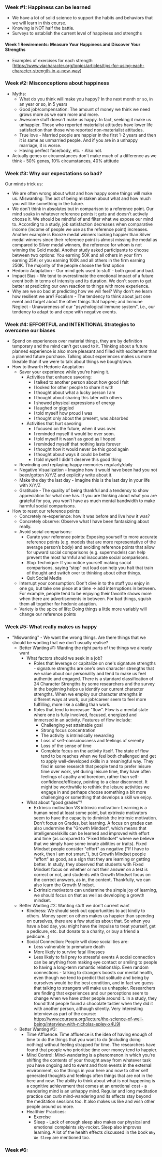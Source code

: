 ### Week #1: Happiness can be learned
- We have a lot of solid science to support the habits and behaviors that we will learn in this course.
- Knowing is NOT half the battle.
- Surveys to establish the current level of happiness and strengths

#### Week 1 Rewirements: Measure Your Happiness and Discover Your Strengths
- Examples of exercises for each strength [https://www.viacharacter.org/topics/articles/tips-for-using-each-character-strength-in-a-new-way]

### Week #2: Misconceptions about happiness
- Myths:
    * What do you think will make you happy? In the next month or so, in an year or so, in 5 years
    * Good job/compensation: The amount of money we think we need grows more as we earn more and more.
    * Awesome stuff doesn't make us happy. In fact, seeking it make us unhappier. Those who reported materialist attitudes have lower life satisfaction than those who reported non-materialist attitudes.
    * True love - Married people are happier in the first 1-2 years and then it is same as unmarried people. And if you are in a unhappy marriage, it is worse.
    * Having perfect face/body, etc. - Also not.
- Actually genes or circumstances don't make much of a difference as we think - 50% genes, 10% circumstances, 40% attitude


### Week #3: Why our expectations so bad?   
Our minds trick us:
- We are often wrong about what and how happy some things will make us.
Miswanting: The act of being mistaken about what and how much you will like something in the future.
- We don't think in absolutes but in comparison to a reference point. Our mind soaks in whatever reference points it gets and doesn't actively choose it. We should be mindful of and filter what we expose our mind to. According to a study, job satisfaction decreases when comparative income (income of people we use as the reference point) increases. Another example is Bronze medal winners looking happier than Silver medal winners since their reference point is almost missing the medal as compared to Silver medal winners, the reference for whom is not winning the Gold medal. Another study asked participants to choose between two options: You earning 50K and all others in your firm earning 25K; or you earning 100K and all others in the firm earning 250K. The majority of the people choose the first option
- Hedonic Adaptation - Our mind gets used to stuff - both good and bad.
- Impact Bias - We tend to overestimate the emotional impact of a future event both in terms of intensity and its duration. We don't seem to get better at predicting our own reaction to things with more experience.
- Why are we so bad at predicting how we will feel? Why don't we learn how resilient we are? Focalism - The tendency to think about just one event and forget about the other things that happen; and Immune Neglect - Unawareness of our "psychological immune system", i.e., our tendency to adapt to and cope with negative events.

### Week #4: EFFORTFUL and INTENTIONAL Strategies to overcome our biases
- Spend on experiences over material things, they are by definition temporary and the mind can't get used to it. Thinking about a future planned experience is also more pleasant and filled with excitement than a planned future purchase. Talking about experiences makes us more likeable than if we were to talk about things we bought/own.
- How to thwarth Hedonic Adaptation
    - Savor your experience while you're having it.
        - Activities that enhance savoring:
            * I talked to another person about how good I felt
            * I looked for other people to share it with
            * I thought about what a lucky person I am
            * I thought about sharing this later with others
            * I showed physical expressions of energy
            * I laughed or giggled
            * I told myself how proud I was
            * I thought only about the present, was absorbed
        - Activities that hurt savoring:
            * I focused on the future, when it was over.
            * I reminded myself it would be over soon.
            * I told myself it wasn't as good as I hoped
            * I reminded myself that nothing lasts forever
            * I thought how it would never be this good again
            * I thought about ways it could be better
            * I told myself I didn't deserve this good thing
    - Rewinding and replaying happy memories regularly/daily
    - Negative Visualization - Imagine how it would have been had you not been/gotten X/Y/Z and explicitly write about it.
    - Make the day the last day - Imagine this is the last day in your life with X/Y/Z
    - Gratitude - The quality of being thankful and a tendency to show appreciation for what one has. If you are thinking about what you are grateful for you, you won’t have as much mental bandwidth to make harmful social comparisons.  
- How to reset our reference points:
    * Concretely re-experience: how it was before and live how it was?
    * Concretely observe: Observe what I have been fantasizing about really.
    * Avoid social comparisons:
        * Curate your reference points: Exposing yourself to more accurate reference points (e.g. models that are more representative of the average person’s body) and avoiding reference points that allow for upward social comparisons (e.g. supermodels) can help prevent the most harmful and inaccurate social comparisons.
        * Stop Technique: If you notice yourself making social comparisons, saying “stop” out loud can help you halt that train of thought and switch over to thinking about other things.
        * Quit Social Media
    * Interrupt your consumption: Don't dive in to the stuff you enjoy in one go, but take one piece at a time -> add interruptions in between. For example, people tend to be enjoying their favorite shows more when there are advertisements in between. For bad things, squish them all together for hedonic adaption.
    * Variety is the spice of life: Doing things a little more variably will change our reference points

### Week #5: What really makes us happy
- "Miswanting" - We want the wrong things. Are there things that we should be wanting that we don't usually realise?
    - Better Wanting #1: Wanting the right parts of the things we already want
        - What factors should we seek in a job?
            - Roles that leverage or capitalize on one's signature strengths - signature strengths are one's own character strengths that we value about our personality and tend to make us feel authentic and engaged. There is a standard classification of 24 Character Strengths by some researchers and the survey in the beginning helps us identify our current character strengths. When we employ our character strengths in different ways at work, our job/career seem to feel more fulfilling, more like a calling than work.
            - Roles that tend to increasae "flow". Flow is a mental state where one is fully involved, focused, energized and immersed in an activity. Features of flow include:
                - Challenging yet attainable goal
                - Strong focus concentration
                - The activity is intrinsically rewarding
                - Loss of self-consciousness and feelings of serenity
                - Loss of the sense of time
                - Complete focus on the activity itself.
            The state of flow tend to be reaches when we feel both challenged and get to apply well-developed skills in a meaningful way. They find in some research that people tend to prefer leisure time over work, yet during leisure time, they have often feelings of apathy and boredom, rather than self-confidence/efficacy, pointing to a clear disconnect. It might be worthwhile to rethink the leisure activities we engage in and perhaps choose something a bit more challenging or something that develops a skill we enjoy.
        - What about "good grades"?
            - Extrinsic motivation VS intrinsic motivation: Learning is a human need at least some point, but extrinsic motivators seem to have the capacity to diminish the intrinsic motivation. Don't focus on Grades, but learning. A focus on grades can also undermine the "Growth Mindset", which means that intelligence/skills can be learned and improved with effort and time (as compared to "Fixed Mindset" where we believe that we simply have some innate abilities or traits). Fixed Mindset people consider "effort" as negative ("If I have to work, then I am not smart."), but Growth Mindset people "effort" as good, as a sign that they are learning or getting better. In study, they observed that students with Fixed Mindset focus on whether or not their answer on a test is correct or not, and students with Growth Mindset focus on the correct answers, as in, the content. Thankfully, we can also learn the Growth Mindset.
            - Extrinsic motivators can undermine the simple joy of learning, we should focus on that as well as developing a growth mindset.
    - Better Wanting #2: Wanting stuff we don't current want
        - Kindness: We should seek out opportunities to act kindly to others. Money spent on others makes us happier than spending on ourselves, there are a few studies about that. So when you have a bad day, you might have the impulse to treat yourself, get a pedicure, etc. but donate to a charity, or buy a friend a pedicure. ;)
        - Social Connection: People will close social ties are:
            - Less vulnerable to premature death
            - More likely to survive fatal illnesses
            - Less likely to fall prey to stressful events
        A social connection can be anything from making eye contact or smiling to people to having a long-term romantic relationship. Even random connections - talking to strangers boosts our mental health, even though we tend to predict that solitude and being by ourselves would be the best condition, and in fact we guess that talking to strangers will make us unhappier.
        Researchers are finding that experiences and our perceptions seem to change when we have other people around it. In a study, they found that people found a chocolate tastier when they did it with another person, although silently.
        Very interesting interview as part of the course: https://www.coursera.org/lecture/the-science-of-well-being/interview-with-nicholas-epley-x4U9I
    - Better Wanting #3:
        - Time Affluence: Time affluence is the idea of having enough of time to do the things that you want to do (including doing nothing) without feeling strapped for time. The researchers have found that people who prioritise time over money tend to happier.
        - Mind Control:  Mind-wandering is a phenomenon in which you're shifting the contents of your thought away from whatever task you have ongoing and to event and from events in the external environment, so the things in your here and now to other self generated thoughts and feelings often things that are not in the here and now. The ability to think about what is not happening is a cognitive achievement that comes at an emotional cost - a wandering mind is an unhappy mind. Regular and long meditation practice can curb mind-wandering and its effects stay beyond the meditation sessions too. It also makes us like and wish other people around us more. 
        - Healthier Practices:
            - Exercise
            - Sleep - Lack of enough sleep also makes our physical and emotional complaints sky-rocket. Sleep also improves learning. A lot of the health effects discussed in the book `Why We Sleep` are mentioned too.

### Week #6: 